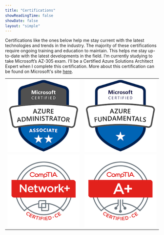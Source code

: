 ```yaml
---
title: "Certifications"
showReadingTime: false
showDate: false
layout: "simple"
---
```

Certifications like the ones below help me stay current with the latest technologies and trends in the industry. The majority of these certifications require ongoing training and education to maintain. This helps me stay up-to-date with the latest developments in the field. I’m currently studying to take Microsoft’s AZ-305 exam. I’ll be a Certified Azure Solutions Architect Expert when I complete this certification. More about this certification can be found on Microsoft's site [here](https://learn.microsoft.com/en-us/certifications/azure-solutions-architect/).

|   |   |
|:-:|:-:|
| [![Azure Administrator Associate](microsoft-certified-azure-administrator-associate.2.png)](https://www.credly.com/badges/fa8574c2-324d-4174-92e3-cc2f77f335e0/public_url) | [![Microsoft Certified Azure Fundaemntals](microsoft-certified-azure-fundamentals-2.png)](https://www.credly.com/badges/ac408201-ada3-440a-a1a7-9837173f2f5b/public_url) |
| [![CompTIA Network+ ce Certification](comptia-network-ce-certification.1.png)](https://www.credly.com/badges/7868a05b-c7f6-4655-bbe8-49b936a584f5/public_url) | [![CompTIA A+ ce Certification](comptia-a-ce-certification.1.png)](https://www.credly.com/badges/a9660152-8563-4124-8418-ac510036e336/public_url) |

